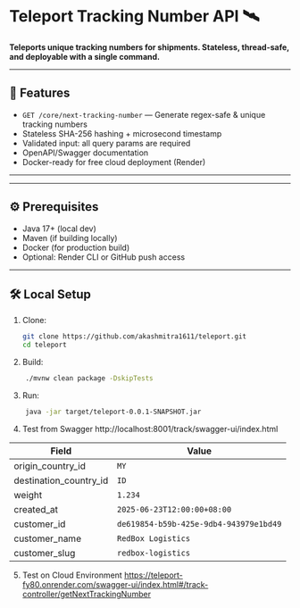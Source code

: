 # Teleport Tracking Number API 🛰️

**Teleports unique tracking numbers for shipments. Stateless, thread-safe, and deployable with a single command.**

---

## 🚀 Features

- `GET /core/next-tracking-number` — Generate regex-safe & unique tracking numbers
- Stateless SHA-256 hashing + microsecond timestamp
- Validated input: all query params are required
- OpenAPI/Swagger documentation
- Docker-ready for free cloud deployment (Render)

---


---

## ⚙️ Prerequisites

- Java 17+ (local dev)
- Maven (if building locally)
- Docker (for production build)
- Optional: Render CLI or GitHub push access

---

## 🛠️ Local Setup

1. Clone:
   ```bash
   git clone https://github.com/akashmitra1611/teleport.git
   cd teleport

2. Build:
```bash
    ./mvnw clean package -DskipTests
```

3. Run:
```bash
    java -jar target/teleport-0.0.1-SNAPSHOT.jar
```

4. Test from Swagger
   http://localhost:8001/track/swagger-ui/index.html

| Field                    | Value                                  |
| ------------------------ | -------------------------------------- |
| origin\_country\_id      | `MY`                                   |
| destination\_country\_id | `ID`                                   |
| weight                   | `1.234`                                |
| created\_at              | `2025-06-23T12:00:00+08:00`            |
| customer\_id             | `de619854-b59b-425e-9db4-943979e1bd49` |
| customer\_name           | `RedBox Logistics`                     |
| customer\_slug           | `redbox-logistics`                     |


5. Test on Cloud Environment
   https://teleport-fy80.onrender.com/swagger-ui/index.html#/track-controller/getNextTrackingNumber



